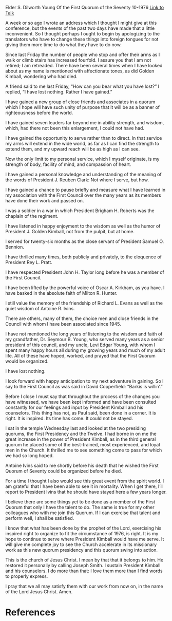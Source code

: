 Elder S. Dilworth Young
Of the First Quorum of the Seventy
10-1976
[Link to Talk](https://www.churchofjesuschrist.org/study/general-conference/1976/10/i-have-gained?lang=eng)

A week or so ago I wrote an address which I thought I might give at this conference, but the events of the past two days have made that a little inconvenient. So I thought perhaps I ought to begin by apologizing to the translators who have to change these things into foreign tongues for not giving them more time to do what they have to do now.

Since last Friday the number of people who stop and offer their arms as I walk or climb stairs has increased fourfold. I assure you that I am not retired; I am retreaded. There have been several times when I have looked about as my name is mentioned with affectionate tones, as did Golden Kimball, wondering who had died.

A friend said to me last Friday, “How can you bear what you have lost?” I replied, “I have lost nothing. Rather I have gained.”

I have gained a new group of close friends and associates in a quorum which I hope will have such unity of purpose that it will be as a banner of righteousness before the world.

I have gained seven leaders far beyond me in ability strength, and wisdom, which, had there not been this enlargement, I could not have had.

I have gained the opportunity to serve rather than to direct. In that service my arms will extend in the wide world, as far as I can find the strength to extend them, and my upward reach will be as high as I can see.

Now the only limit to my personal service, which I myself originate, is my strength of body, facility of mind, and compassion of heart.

I have gained a personal knowledge and understanding of the meaning of the words of President J. Reuben Clark: Not where I serve, but how.

I have gained a chance to pause briefly and measure what I have learned in my association with the First Council over the many years as its members have done their work and passed on.

I was a soldier in a war in which President Brigham H. Roberts was the chaplain of the regiment.

I have listened in happy enjoyment to the wisdom as well as the humor of President J. Golden Kimball, not from the pulpit, but at home.

I served for twenty-six months as the close servant of President Samuel O. Bennion.

I have thrilled many times, both publicly and privately, to the eloquence of President Rey L. Pratt.

I have respected President John H. Taylor long before he was a member of the First Council.

I have been lifted by the powerful voice of Oscar A. Kirkham, as you have. I have basked in the absolute faith of Milton R. Hunter.

I still value the memory of the friendship of Richard L. Evans as well as the quiet wisdom of Antoine R. Ivins.

There are others, many of them, the choice men and close friends in the Council with whom I have been associated since 1945.

I have not mentioned the long years of listening to the wisdom and faith of my grandfather, Dr. Seymour B. Young, who served many years as a senior president of this council, and my uncle, Levi Edgar Young, with whom I spent many happy hours all during my growing years and much of my adult life. All of these have hoped, worked, and prayed that the First Quorum would be organized.

I have lost nothing.

I look forward with happy anticipation to my next adventure in gaining. So I say to the First Council as was said in David Copperfield: “Barkis is willin’.”

Before I close I must say that throughout the process of the changes you have witnessed, we have been kept informed and have been consulted constantly for our feelings and input by President Kimball and his counselors. This thing has not, as Paul said, been done in a corner. It is right. It is inspired. Its time has come. It could not be stayed.

I sat in the temple Wednesday last and looked at the two presiding quorums, the First Presidency and the Twelve. I had borne in on me the great increase in the power of President Kimball, as in the third general quorum he placed some of the best-trained, most experienced, and loyal men in the Church. It thrilled me to see something come to pass for which we had so long hoped.

Antoine Ivins said to me shortly before his death that he wished the First Quorum of Seventy could be organized before he died.

For a time I thought I also would see this great event from the spirit world. I am grateful that I have been able to see it in mortality. When I get there, I’ll report to President Ivins that he should have stayed here a few years longer.

I believe there are some things yet to be done as a member of the First Quorum that only I have the talent to do. The same is true for my other colleagues who with me join this Quorum. If I can exercise that talent and perform well, I shall be satisfied.

I know that what has been done by the prophet of the Lord, exercising his inspired right to organize to fit the circumstance of 1976, is right. It is my hope to continue to serve where President Kimball would have me serve. It will give me complete joy to see the Church accelerate in its missionary work as this new quorum presidency and this quorum swing into action.

This is the church of Jesus Christ. I mean by that that it belongs to him. He restored it personally by calling Joseph Smith. I sustain President Kimball and his counselors. I do more than that: I love them more than I find words to properly express.

I pray that we all may satisfy them with our work from now on, in the name of the Lord Jesus Christ. Amen.

# References
